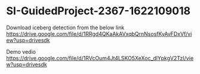 # SI-GuidedProject-2367-1622109018 
Download iceberg detection from the below link
https://drive.google.com/file/d/1RRgd4QKaAkAVxqbQrnNsosfKyAvFDxVf/view?usp=drivesdk

Demo vedio
https://drive.google.com/file/d/1RVcOum4Jt4LSKO5XeXoc_dlYpkgV2TzI/view?usp=drivesdk
